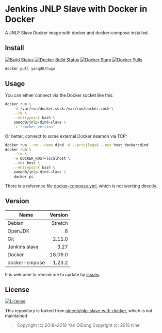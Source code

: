 # Jenkins JNLP Slave with Docker in Docker

A JNLP Slave Docker image with docker and docker-compose installed.

## Install

[![Build Status](https://travis-ci.org/yanqd0/jnlp-dind-slave.svg?branch=master)](https://travis-ci.org/yanqd0/jnlp-dind-slave)
[![Docker Build Status](https://img.shields.io/docker/build/yanqd0/jnlp-dind-slave.svg)](https://hub.docker.com/r/yanqd0/jnlp-dind-slave/builds/)
[![Docker Stars](https://img.shields.io/docker/stars/yanqd0/jnlp-dind-slave.svg)](https://hub.docker.com/r/yanqd0/jnlp-dind-slave/)
[![Docker Pulls](https://img.shields.io/docker/pulls/yanqd0/jnlp-dind-slave.svg)](https://hub.docker.com/r/yanqd0/jnlp-dind-slave/)

```sh
docker pull yanqd0/hugo
```

## Usage

You can either connect via the Docker socket like this:

```sh
docker run \
    -v /var/run/docker.sock:/var/run/docker.sock \
    --rm \
    --entrypoint bash \
    yanqd0/jnlp-dind-slave \
    -c 'docker version'
```

Or better, connect to some external Docker deamon via TCP:

```sh
docker run --rm --name dind -d --privileged --net host docker:dind
docker run \
    --rm \
    -e DOCKER_HOST=localhost \
    --net host \
    --entrypoint bash \
    yanqd0/jnlp-dind-slave \
    docker ps
```

There is a reference file [docker-compose.yml](docker-compose.yml),
which is not working directly.

## Version

| Name          | Version |
| ----          | ------: |
| Debian        | Stretch |
| OpenJDK       | 8       |
| Git           | 2.11.0  |
| Jenkins slave | 3.27    |
| Docker        | 18.09.0 |
| docker-cmpose | 1.23.2  |

It is welcome to remind me to update by [issues].

[issues]:https://github.com/yanqd0/jnlp-dind-slave/issues/new

## License

[![License](https://img.shields.io/github/license/yanqd0/jnlp-dind-slave.svg)](https://github.com/yanqd0/jnlp-dind-slave/blob/master/LICENSE)

This repository is forked from [ninech/jnlp-slave-with-docker], which is not maintained.

> Copyright (c) 2018~2019 Yan QiDong
> Copyright (c) 2018 nine

[ninech/jnlp-slave-with-docker]:https://github.com/ninech/jnlp-slave-with-docker
